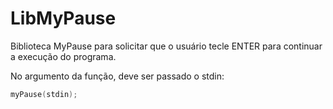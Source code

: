 # LibMyPause
Biblioteca MyPause para solicitar que o usuário tecle ENTER para continuar a execução do programa.

No argumento da função, deve ser passado o stdin:
  ```C
  myPause(stdin);
  ```

